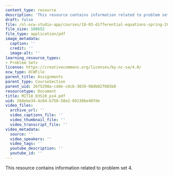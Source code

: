 ```yaml
---
content_type: resource
description: 'This resource contains information related to problem set 4. '
draft: false
file: /ol-ocw-studio-app/courses/18-03-differential-equations-spring-2010/268ebe344c04b75858e269130be407de_MIT18_03S10_ps4.pdf
file_size: 108652
file_type: application/pdf
image_metadata:
  caption: ''
  credit: ''
  image-alt: ''
learning_resource_types:
- Problem Sets
license: https://creativecommons.org/licenses/by-nc-sa/4.0/
ocw_type: OCWFile
parent_title: Assignments
parent_type: CourseSection
parent_uid: 26f5298a-cdde-cdcb-3039-98db02f085b8
resourcetype: Document
title: MIT18_03S10_ps4.pdf
uid: 268ebe34-4c04-b758-58e2-69130be407de
video_files:
  archive_url: ''
  video_captions_file: ''
  video_thumbnail_file: ''
  video_transcript_file: ''
video_metadata:
  source: ''
  video_speakers: ''
  video_tags: ''
  youtube_description: ''
  youtube_id: ''
---
```

This resource contains information related to problem set 4.